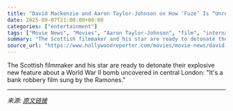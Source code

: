 ```yaml
---
title: "David Mackenzie and Aaron Taylor-Johnson on How ‘Fuze’ Is “Unrepentantly” Entertaining"
date: 2025-09-07T21:00:00+08:00
categories: ["entertainment"]
tags: ["Movie News", "Movies", "Aaron Taylor-Johnson", "film", "international", "London", "Toronto 2025", "Toronto Film Festival"]
summary: "The Scottish filmmaker and his star are ready to detonate their explosive new feature about a World War II bomb uncovered in central London: \"It's a bank robbery film sung by the Ramones.\""
source_url: "https://www.hollywoodreporter.com/movies/movie-news/david-mackenzie-aaron-taylor-johnson-fuze-interview-tiff-1236363387/"
---
```


The Scottish filmmaker and his star are ready to detonate their explosive new feature about a World War II bomb uncovered in central London: "It's a bank robbery film sung by the Ramones."

---

*来源: [原文链接](https://www.hollywoodreporter.com/movies/movie-news/david-mackenzie-aaron-taylor-johnson-fuze-interview-tiff-1236363387/)*
